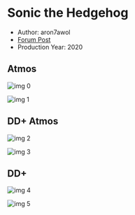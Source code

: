 # Sonic the Hedgehog

* Author: aron7awol
* [Forum Post](https://www.avsforum.com/threads/bass-eq-for-filtered-movies.2995212/post-59432774)
* Production Year: 2020

## Atmos

![img 0](https://i.imgur.com/IkK6k8A.jpg)

![img 1](https://i.imgur.com/snrhvOq.png)

## DD+ Atmos

![img 2](https://i.imgur.com/IkK6k8A.jpg)

![img 3](https://i.imgur.com/snrhvOq.png)

## DD+

![img 4](https://i.imgur.com/NxULf1N.jpg)

![img 5](https://i.imgur.com/KYwoeKP.png)

